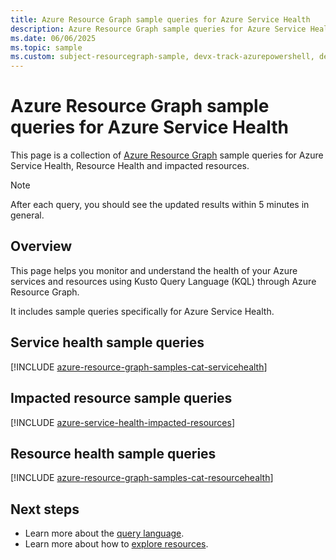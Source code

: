 ```yaml
---
title: Azure Resource Graph sample queries for Azure Service Health
description: Azure Resource Graph sample queries for Azure Service Health showing the use of resource types and tables to access Azure Service Health related resources and properties.
ms.date: 06/06/2025
ms.topic: sample
ms.custom: subject-resourcegraph-sample, devx-track-azurepowershell, devx-track-azurecli
---
```

# Azure Resource Graph sample queries for Azure Service Health


This page is a collection of [Azure Resource Graph](/azure/governance/resource-graph/overview) sample queries for Azure Service Health, Resource Health and impacted resources.
>[!NOTE]
>After each query, you should see the updated results within 5 minutes in general.

## Overview
This page helps you monitor and understand the health of your Azure services and resources using Kusto Query Language (KQL) through Azure Resource Graph. 

It includes sample queries specifically for Azure Service Health.

## Service health sample queries
[!INCLUDE [azure-resource-graph-samples-cat-servicehealth](./includes/azure-service-health.md)]

## Impacted resource sample queries

[!INCLUDE [azure-service-health-impacted-resources](includes/azure-service-health-impacted-resources.md)]

## Resource health sample queries

[!INCLUDE [azure-resource-graph-samples-cat-resourcehealth](./includes/resource-health.md)]

## Next steps

- Learn more about the [query language](/azure/governance/resource-graph/concepts/query-language).
- Learn more about how to [explore resources](/azure/governance/resource-graph/concepts/explore-resources).
